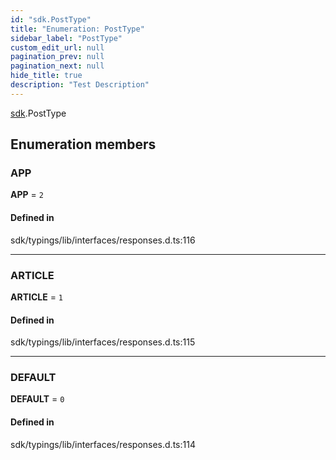 ```yaml
---
id: "sdk.PostType"
title: "Enumeration: PostType"
sidebar_label: "PostType"
custom_edit_url: null
pagination_prev: null
pagination_next: null
hide_title: true
description: "Test Description"
---
```


[sdk](../namespaces/sdk.md).PostType

## Enumeration members

### APP

**APP** = `2`

#### Defined in

sdk/typings/lib/interfaces/responses.d.ts:116

---

### ARTICLE

**ARTICLE** = `1`

#### Defined in

sdk/typings/lib/interfaces/responses.d.ts:115

---

### DEFAULT

**DEFAULT** = `0`

#### Defined in

sdk/typings/lib/interfaces/responses.d.ts:114
